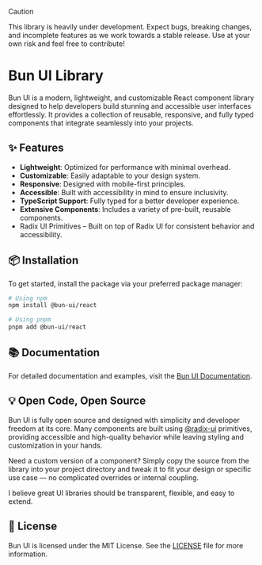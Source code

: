 > [!CAUTION]
> This library is heavily under development. Expect bugs, breaking
> changes, and incomplete features as we work towards a stable release. Use at
> your own risk and feel free to contribute!

# Bun UI Library

Bun UI is a modern, lightweight, and customizable React component library designed to help developers build stunning and accessible user interfaces effortlessly. It provides a collection of reusable, responsive, and fully typed components that integrate seamlessly into your projects.

## ✨ Features

- **Lightweight**: Optimized for performance with minimal overhead.
- **Customizable**: Easily adaptable to your design system.
- **Responsive**: Designed with mobile-first principles.
- **Accessible**: Built with accessibility in mind to ensure inclusivity.
- **TypeScript Support**: Fully typed for a better developer experience.
- **Extensive Components**: Includes a variety of pre-built, reusable components.
- Radix UI Primitives – Built on top of Radix UI for consistent behavior and accessibility.

## 📦 Installation

To get started, install the package via your preferred package manager:

```bash
# Using npm
npm install @bun-ui/react

# Using pnpm
pnpm add @bun-ui/react
```

## 📚 Documentation

For detailed documentation and examples, visit the [Bun UI Documentation](https://bun-ui.khanguyen.com).

## 💡 Open Code, Open Source

Bun UI is fully open source and designed with simplicity and developer freedom at its core. Many components are built using [@radix-ui](https://www.radix-ui.com/primitives) primitives, providing accessible and high-quality behavior while leaving styling and customization in your hands.

Need a custom version of a component? Simply copy the source from the library into your project directory and tweak it to fit your design or specific use case — no complicated overrides or internal coupling.

I believe great UI libraries should be transparent, flexible, and easy to extend.

## 🪪 License

Bun UI is licensed under the MIT License. See the [LICENSE](./LICENSE) file for more information.
